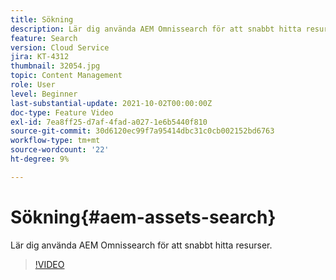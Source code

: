 ```yaml
---
title: Sökning
description: Lär dig använda AEM Omnissearch för att snabbt hitta resurser.
feature: Search
version: Cloud Service
jira: KT-4312
thumbnail: 32054.jpg
topic: Content Management
role: User
level: Beginner
last-substantial-update: 2021-10-02T00:00:00Z
doc-type: Feature Video
exl-id: 7ea8ff25-d7af-4fad-a027-1e6b5440f810
source-git-commit: 30d6120ec99f7a95414dbc31c0cb002152bd6763
workflow-type: tm+mt
source-wordcount: '22'
ht-degree: 9%

---
```


# Sökning{#aem-assets-search}

Lär dig använda AEM Omnissearch för att snabbt hitta resurser.

>[!VIDEO](https://video.tv.adobe.com/v/32054?quality=12&learn=on)
